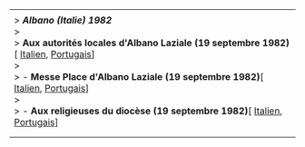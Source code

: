 |     |
| --- |
|  |
| > ***Albano (Italie) 1982***<br>> <br>> **Aux autorités locales d'Albano Laziale (19 septembre 1982)**\[ [Italien](/content/john-paul-ii/it/speeches/1982/september/documents/hf_jp-ii_spe_19820919_autorita-albano.html), [Portugais](/content/john-paul-ii/pt/speeches/1982/september/documents/hf_jp-ii_spe_19820919_autorita-albano.html)\]<br>> <br>> - **Messe Place d'Albano Laziale (19 septembre 1982)**\[ [Italien](/content/john-paul-ii/it/homilies/1982/documents/hf_jp-ii_hom_19820919_albano-laziale.html), [Portugais](/content/john-paul-ii/pt/homilies/1982/documents/hf_jp-ii_hom_19820919_albano-laziale.html)\]<br>> <br>> - **Aux religieuses du diocèse (19 septembre 1982)**\[ [Italien](/content/john-paul-ii/it/speeches/1982/september/documents/hf_jp-ii_spe_19820919_religiose-albano.html), [Portugais](/content/john-paul-ii/pt/speeches/1982/september/documents/hf_jp-ii_spe_19820919_religiose-albano.html)\] |
|  |
|  |